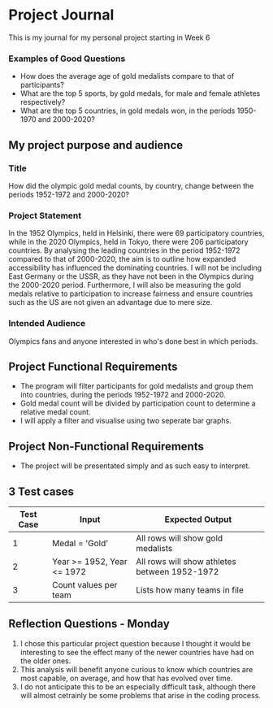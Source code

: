 # Project Journal
This is my journal for my personal project starting in Week 6
### Examples of Good Questions
- How does the average age of gold medalists compare to that of participants?
- What are the top 5 sports, by gold medals, for male and female athletes respectively?
- What are the top 5 countries, in gold medals won, in the periods 1950-1970 and 2000-2020?
## My project purpose and audience
### Title
How did the olympic gold medal counts, by country, change between the periods 1952-1972 and 2000-2020?
### Project Statement
In the 1952 Olympics, held in Helsinki, there were 69 participatory countries, while in the 2020 Olympics, held in Tokyo, there were 206 participatory countries. By analysing the leading countries in the period 1952-1972 compared to that of 2000-2020, the aim is to outline how expanded accessibility has influenced the dominating countries. I will not be including East Germany or the USSR, as they have not been in the Olympics during the 2000-2020 period. Furthermore, I will also be measuring the gold medals relative to participation to increase fairness and ensure countries such as the US are not given an advantage due to mere size.
### Intended Audience
Olympics fans and anyone interested in who's done best in which periods.
## Project Functional Requirements
- The program will filter participants for gold medalists and group them into countries, during the periods 1952-1972 and 2000-2020.
- Gold medal count will be divided by participation count to determine a relative medal count.
- I will apply a filter and visualise using two seperate bar graphs.
## Project Non-Functional Requirements
- The project will be presentated simply and as such easy to interpret.
## 3 Test cases

| Test Case              | Input                                | Expected Output                               |
|------------------------|--------------------------------------|-----------------------------------------------|
| 1                      | Medal = 'Gold'                       | All rows will show gold medalists             |
| 2                      | Year >= 1952, Year <= 1972           | All rows will show athletes between 1952-1972 |
| 3                      | Count values per team                | Lists how many teams in file                  |

## Reflection Questions - Monday
1. I chose this particular project question because I thought it would be interesting to see the effect many of the newer countries have had on the older ones.
2. This analysis will benefit anyone curious to know which countries are most capable, on average, and how that has evolved over time.
3. I do not anticipate this to be an especially difficult task, although there will almost cetrainly be some problems that arise in the coding process.
